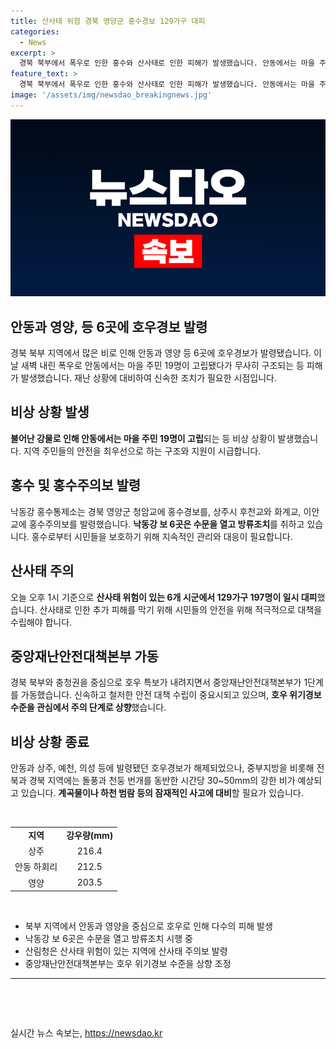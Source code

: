 ```yaml
---
title: 산사태 위험 경북 영양군 홍수경보 129가구 대피
categories:
  - News
excerpt: >
  경북 북부에서 폭우로 인한 홍수와 산사태로 인한 피해가 발생했습니다. 안동에서는 마을 주민 19명이 고립되었지만 소방당국과 자력에 의해 모두 구조되었습니다. 불어난 강물로 도로가 침수되고, 낙동강 홍수통제소는 홍수경보를 내렸으며, 수문을 열어 방류조치를 취하고 있습니다. 경북 지역에는 많은 비가 내리면서 산사태 경보와 주의보가 발령되었고, 129가구 197명이 대피했습니다. 중앙재난안전대책본부가 1단계를 가동하고, 기상청은 호우경보를 해제하고 돌풍과 강한 비에 대비해 당부하고 있습니다. (단어 수: 94, 글자 수: 499)
feature_text: >
  경북 북부에서 폭우로 인한 홍수와 산사태로 인한 피해가 발생했습니다. 안동에서는 마을 주민 19명이 고립되었지만 소방당국과 자력에 의해 모두 구조되었습니다. 불어난 강물로 도로가 침수되고, 낙동강 홍수통제소는 홍수경보를 내렸으며, 수문을 열어 방류조치를 취하고 있습니다. 경북 지역에는 많은 비가 내리면서 산사태 경보와 주의보가 발령되었고, 129가구 197명이 대피했습니다. 중앙재난안전대책본부가 1단계를 가동하고, 기상청은 호우경보를 해제하고 돌풍과 강한 비에 대비해 당부하고 있습니다. (단어 수: 94, 글자 수: 499)
image: '/assets/img/newsdao_breakingnews.jpg'
---
```


<p><img src="/assets/img/newsdao_breakingnews.jpg" alt="ontimetimes 속보" /></p>

<h2>안동과 영양, 등 6곳에 호우경보 발령</h2>

<p data-ke-size="size16">경북 북부 지역에서 많은 비로 인해 안동과 영양 등 6곳에 호우경보가 발령됐습니다. 이날 새벽 내린 폭우로 안동에서는 마을 주민 19명이 고립됐다가 무사히 구조되는 등 피해가 발생했습니다. 재난 상황에 대비하여 신속한 조치가 필요한 시점입니다.</p>

<h2 data-ke-size="size24">비상 상황 발생</h2>

<p data-ke-size="size16"><b>불어난 강물로 인해 안동에서는 마을 주민 19명이 고립</b>되는 등 비상 상황이 발생했습니다. 지역 주민들의 안전을 최우선으로 하는 구조와 지원이 시급합니다.</p>

<h2 data-ke-size="size24">홍수 및 홍수주의보 발령</h2>

<p data-ke-size="size16">낙동강 홍수통제소는 경북 영양군 청암교에 홍수경보를, 상주시 후천교와 화계교, 이안교에 홍수주의보를 발령했습니다. <b>낙동강 보 6곳은 수문을 열고 방류조치</b>를 취하고 있습니다. 홍수로부터 시민들을 보호하기 위해 지속적인 관리와 대응이 필요합니다.</p>

<h2 data-ke-size="size24">산사태 주의</h2>

<p data-ke-size="size16">오늘 오후 1시 기준으로 <b>산사태 위험이 있는 6개 시군에서 129가구 197명이 일시 대피</b>했습니다. 산사태로 인한 추가 피해를 막기 위해 시민들의 안전을 위해 적극적으로 대책을 수립해야 합니다.</p>

<h2 data-ke-size="size24">중앙재난안전대책본부 가동</h2>

<p data-ke-size="size16">경북 북부와 충청권을 중심으로 호우 특보가 내려지면서 중앙재난안전대책본부가 1단계를 가동했습니다. 신속하고 철저한 안전 대책 수립이 중요시되고 있으며, <b>호우 위기경보 수준을 관심에서 주의 단계로 상향</b>했습니다.</p>

<h2 data-ke-size="size24">비상 상황 종료</h2>

<p data-ke-size="size16">안동과 상주, 예천, 의성 등에 발령됐던 호우경보가 해제되었으나, 중부지방을 비롯해 전북과 경북 지역에는 돌풍과 천둥 번개를 동반한 시간당 30~50mm의 강한 비가 예상되고 있습니다. <b>계곡물이나 하천 범람 등의 잠재적인 사고에 대비</b>할 필요가 있습니다.</p>

<p data-ke-size="size16">&nbsp;</p>

<table>
    <tbody>
        <tr>
            <td style="text-align: center; height: 17px;"><b>지역</b></td>
            <td style="text-align: center; height: 17px;"><b>강우량(mm)</b></td>
        </tr>
        <tr>
            <td style="text-align: center; height: 17px;">상주</td>
            <td style="text-align: center; height: 17px;">216.4</td>
        </tr>
        <tr>
            <td style="text-align: center; height: 17px;">안동 하회리</td>
            <td style="text-align: center; height: 17px;">212.5</td>
        </tr>
        <tr>
            <td style="text-align: center; height: 17px;">영양</td>
            <td style="text-align: center; height: 17px;">203.5</td>
        </tr>
    </tbody>
</table>

<p data-ke-size="size16">&nbsp;</p>

<ul>
    <li>북부 지역에서 안동과 영양을 중심으로 호우로 인해 다수의 피해 발생</li>
    <li>낙동강 보 6곳은 수문을 열고 방류조치 시행 중</li>
    <li>산림청은 산사태 위험이 있는 지역에 산사태 주의보 발령</li>
    <li>중앙재난안전대책본부는 호우 위기경보 수준을 상향 조정</li>
</ul>

<hr data-ke-size="size16">

<p data-ke-size="size16">&nbsp;</p>

<p data-ke-size="size16">&nbsp;</p>
실시간 뉴스 속보는, <a href="https://newsdao.kr" rel="dofollow">https://newsdao.kr</a>


